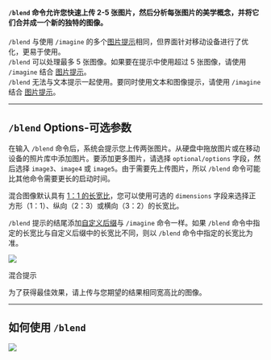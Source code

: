 
#### `/blend` 命令允许您快速上传 2-5 张图片，然后分析每张图片的美学概念，并将它们合并成一个新的独特的图像。

`/blend` 与使用 `/imagine` 的多个[图片提示](https://docs.midjourney.com/image-prompts)相同，但界面针对移动设备进行了优化，更易于使用。  
`/blend` 可以处理最多 5 张图像。如果要在提示中使用超过 5 张图像，请使用 `/imagine` 结合 [图片提示](https://docs.midjourney.com/image-prompts)。  
`/blend` 无法与文本提示一起使用。要同时使用文本和图像提示，请使用 `/imagine` 结合 [图片提示](https://docs.midjourney.com/image-prompts)。

* * *

`/blend` Options-可选参数
----------------

在输入 `/blend` 命令后，系统会提示您上传两张图片。从硬盘中拖放图片或在移动设备的照片库中添加图片。要添加更多图片，请选择 `optional/options` 字段，然后选择 `image3`、`image4` 或 `image5`。由于需要先上传图片，所以 `/blend` 命令可能比其他命令需要更长的启动时间。

混合图像默认具有 [1：1 的长宽比](https://docs.midjourney.com/v1/docs/aspect-ratios)，您可以使用可选的 `dimensions` 字段来选择正方形（1：1）、纵向（2：3）或横向（3：2）的长宽比。

 `/blend` 提示的结尾添加[自定义后缀](https://docs.midjourney.com/v1/docs/settings-and-presets)与 `/imagine` 命令一样。如果 `/blend` 命令中指定的长宽比与自定义后缀中的长宽比不同，则以 `/blend` 命令中指定的长宽比为准。

![](https://cdn.document360.io/3040c2b6-fead-4744-a3a9-d56d621c6c7e/Images/Documentation/MJ_Blend_Interface.png)


混合提示

为了获得最佳效果，请上传与您期望的结果相同宽高比的图像。

* * *

如何使用 `/blend`
-------------------

![](https://cdn.document360.io/3040c2b6-fead-4744-a3a9-d56d621c6c7e/Images/Documentation/MJ_Blend.gif)

